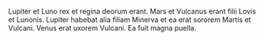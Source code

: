 Lupiter et Luno rex et regina deorum erant. Mars et Vulcanus erant filii Lovis et Lunonis. Lupiter habebat alia filiam Minerva et ea erat sororem Martis et Vulcani. Venus erat uxorem Vulcani. Ea fuit magna puella. 
